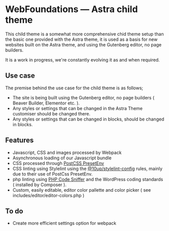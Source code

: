 # WebFoundations — Astra child theme

This child theme is a somewhat more comprehensive chid theme setup than the basic one provided with the Astra theme, it is used as a basis for new websites built on the Astra theme, and using the Gutenberg editor, no page builders.

It is a work in progress, we're constantly evolving it as and when required.

## Use case

The premise behind the use case for the child theme is as follows;

-   The site is being built using the Gutenberg editor, no page builders ( Beaver Builder, Elementor etc. ).
-   Any styles or settings that can be changed in the Astra Theme customiser should be changed there.
-   Any styles or settings that can be changed in blocks, should be changed in blocks.

## Features

-   Javascript, CSS and images processed by Webpack
-   Asynchronous loading of our Javascript bundle
-   CSS processed through [PostCSS PresetEnv](https://preset-env.cssdb.org/)
-   CSS linting using Stylelint using the [@10up/stylelint-config](https://github.com/10up/stylelint-config) rules, mainly due to their use of PostCss PresetEnv.
-   php linting using [PHP Code Sniffer](https://github.com/squizlabs/PHP_CodeSniffer) and the WordPress coding standards ( installed by Composer ).
-   Custom, easily editable, editor color pallette and color picker ( see includes/editor/editor-colors.php )

## To do

-   Create more efficient settings option for webpack
